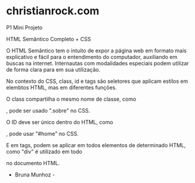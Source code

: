 # christianrock.com

P1 Mini Projeto 

HTML Semântico Completo + CSS

O HTML Semântico tem o intuito de expor a página web em formato mais explicativo e fácil para o entendimento do computador, auxiliando em buscas na internet. 
Internautas com modalidades especiais podem utilizar de forma clara para em sua utilização.

No contexto do CSS, class, id e tags são seletores que aplicam estilos em elembtos HTML, mas em diferentes funções.

O class compartilha o mesmo nome de classe, como <div class="sobre"> , pode ser usado ".sobre" no CSS.

O ID deve ser único dentro do HTML, como <div id="home">, pode usar "#home" no CSS.

E em tags, podem se aplicar em todos elementos de determinado HTML, como "div" é utilizado em todo <div> no documento HTML.

- Bruna Munhoz -
